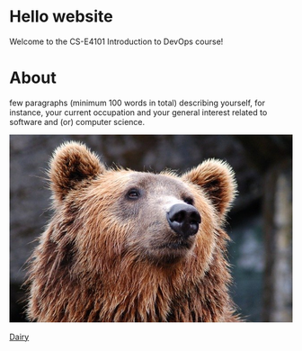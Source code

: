 # Hello website
Welcome to the CS-E4101 Introduction to DevOps course!

# About
few paragraphs (minimum 100 words in total) describing yourself, for instance, your current occupation and your general interest related to software and (or) computer science.

![karhu](about-image.jpg)

[Dairy](dairy-002.md)
